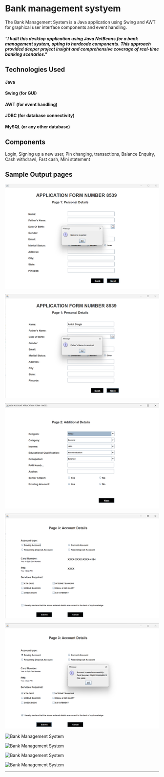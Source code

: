 # Bank management systyem
The Bank Management System is a Java application using Swing and AWT for graphical user interface components and event handling.
 
##### "I built this desktop application using Java NetBeans for a bank management system, opting to hardcode components. This approach provided deeper project insight and comprehensive coverage of real-time banking scenarios."
 
##  Technologies Used
#### Java
#### Swing (for GUI)
#### AWT (for event handling)
#### JDBC (for database connectivity)
#### MySQL (or any other database)

## Components 

Login,
Signing up a new user, 
Pin changing,
transactions,
Balance Enquiry,
Cash withdrawl, 
Fast cash,
Mini statement 
 
## Sample Output pages

![Bank Management System](/bank%20management%20system/output-images/snup1p1.png)

![Bank Management System](/bank%20management%20system/output-images/snup1p2.png)

![Bank Management System](/bank%20management%20system/output-images/snup2.png)

![Bank Management System](/bank%20management%20system/output-images/snup3.png)

![Bank Management System](/bank%20management%20system/output-images/accCreated.png)

![Bank Management System](/bank%20management%20system/output-images/1.png)

![Bank Management System](/bank%20management%20system/output-images/2.png)


![Bank Management System](/bank%20management%20system/output-images/3.png)


![Bank Management System](/bank%20management%20system/output-images/4.png)


---------------------------------------------------------------------------------------------------------------------------------------------------------------
